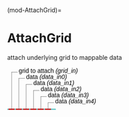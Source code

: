 (mod-AttachGrid)=

# AttachGrid
attach underlying grid to mappable data

<svg width="80.0em" height="15.600000000000001em" >
<style>.text { font: normal 1.0em sans-serif;}tspan{ font: italic 1.0em sans-serif;}.moduleName{ font: bold 1.0em sans-serif;}</style>
<rect x="0em" y="6.8em" width="8.0em" height="3.0em" rx="0.1em" ry="0.1em" style="fill:#64c8c8ff;" />
<rect x="0.2em" y="6.8em" width="1.0em" height="1.0em" rx="0.0em" ry="0.0em" style="fill:#c81e1eff;" >
<title>grid_in</title></rect>
<rect x="0.7em" y="0.7999999999999998em" width="0.03333333333333333em" height="6.0em" rx="0.0em" ry="0.0em" style="fill:#000000;" />
<rect x="0.7em" y="0.7999999999999998em" width="1.0em" height="0.03333333333333333em" rx="0.0em" ry="0.0em" style="fill:#000000;" />
<text x="1.9em" y="0.8999999999999998em" class="text" >grid to attach<tspan> (grid_in)</tspan></text>
<rect x="1.4em" y="6.8em" width="1.0em" height="1.0em" rx="0.0em" ry="0.0em" style="fill:#c81e1eff;" >
<title>data_in0</title></rect>
<rect x="1.9em" y="1.7999999999999998em" width="0.03333333333333333em" height="5.0em" rx="0.0em" ry="0.0em" style="fill:#000000;" />
<rect x="1.9em" y="1.7999999999999998em" width="1.0em" height="0.03333333333333333em" rx="0.0em" ry="0.0em" style="fill:#000000;" />
<text x="3.0999999999999996em" y="1.9em" class="text" >data<tspan> (data_in0)</tspan></text>
<rect x="2.5999999999999996em" y="6.8em" width="1.0em" height="1.0em" rx="0.0em" ry="0.0em" style="fill:#c81e1eff;" >
<title>data_in1</title></rect>
<rect x="3.0999999999999996em" y="2.8em" width="0.03333333333333333em" height="4.0em" rx="0.0em" ry="0.0em" style="fill:#000000;" />
<rect x="3.0999999999999996em" y="2.8em" width="1.0em" height="0.03333333333333333em" rx="0.0em" ry="0.0em" style="fill:#000000;" />
<text x="4.3em" y="2.9em" class="text" >data<tspan> (data_in1)</tspan></text>
<rect x="3.8em" y="6.8em" width="1.0em" height="1.0em" rx="0.0em" ry="0.0em" style="fill:#c81e1eff;" >
<title>data_in2</title></rect>
<rect x="4.3em" y="3.8em" width="0.03333333333333333em" height="3.0em" rx="0.0em" ry="0.0em" style="fill:#000000;" />
<rect x="4.3em" y="3.8em" width="1.0em" height="0.03333333333333333em" rx="0.0em" ry="0.0em" style="fill:#000000;" />
<text x="5.5em" y="3.9em" class="text" >data<tspan> (data_in2)</tspan></text>
<rect x="5.0em" y="6.8em" width="1.0em" height="1.0em" rx="0.0em" ry="0.0em" style="fill:#c81e1eff;" >
<title>data_in3</title></rect>
<rect x="5.5em" y="4.8em" width="0.03333333333333333em" height="2.0em" rx="0.0em" ry="0.0em" style="fill:#000000;" />
<rect x="5.5em" y="4.8em" width="1.0em" height="0.03333333333333333em" rx="0.0em" ry="0.0em" style="fill:#000000;" />
<text x="6.7em" y="4.8999999999999995em" class="text" >data<tspan> (data_in3)</tspan></text>
<rect x="6.2em" y="6.8em" width="1.0em" height="1.0em" rx="0.0em" ry="0.0em" style="fill:#c81e1eff;" >
<title>data_in4</title></rect>
<rect x="6.7em" y="5.8em" width="0.03333333333333333em" height="1.0em" rx="0.0em" ry="0.0em" style="fill:#000000;" />
<rect x="6.7em" y="5.8em" width="1.0em" height="0.03333333333333333em" rx="0.0em" ry="0.0em" style="fill:#000000;" />
<text x="7.9em" y="5.8999999999999995em" class="text" >data<tspan> (data_in4)</tspan></text>
<text x="0.2em" y="8.65em" class="moduleName" >AttachGrid</text><rect x="0.2em" y="8.8em" width="1.0em" height="1.0em" rx="0.0em" ry="0.0em" style="fill:#c81e1eff;" >
<title>data_out0</title></rect>
<rect x="0.7em" y="9.8em" width="0.03333333333333333em" height="5.0em" rx="0.0em" ry="0.0em" style="fill:#000000;" />
<rect x="0.7em" y="14.8em" width="1.0em" height="0.03333333333333333em" rx="0.0em" ry="0.0em" style="fill:#000000;" />
<text x="1.9em" y="14.9em" class="text" >data with input grid attached<tspan> (data_out0)</tspan></text>
<rect x="1.4em" y="8.8em" width="1.0em" height="1.0em" rx="0.0em" ry="0.0em" style="fill:#c81e1eff;" >
<title>data_out1</title></rect>
<rect x="1.9em" y="9.8em" width="0.03333333333333333em" height="4.0em" rx="0.0em" ry="0.0em" style="fill:#000000;" />
<rect x="1.9em" y="13.8em" width="1.0em" height="0.03333333333333333em" rx="0.0em" ry="0.0em" style="fill:#000000;" />
<text x="3.0999999999999996em" y="13.9em" class="text" >data with input grid attached<tspan> (data_out1)</tspan></text>
<rect x="2.5999999999999996em" y="8.8em" width="1.0em" height="1.0em" rx="0.0em" ry="0.0em" style="fill:#c81e1eff;" >
<title>data_out2</title></rect>
<rect x="3.0999999999999996em" y="9.8em" width="0.03333333333333333em" height="3.0em" rx="0.0em" ry="0.0em" style="fill:#000000;" />
<rect x="3.0999999999999996em" y="12.8em" width="1.0em" height="0.03333333333333333em" rx="0.0em" ry="0.0em" style="fill:#000000;" />
<text x="4.3em" y="12.9em" class="text" >data with input grid attached<tspan> (data_out2)</tspan></text>
<rect x="3.8em" y="8.8em" width="1.0em" height="1.0em" rx="0.0em" ry="0.0em" style="fill:#c81e1eff;" >
<title>data_out3</title></rect>
<rect x="4.3em" y="9.8em" width="0.03333333333333333em" height="2.0em" rx="0.0em" ry="0.0em" style="fill:#000000;" />
<rect x="4.3em" y="11.8em" width="1.0em" height="0.03333333333333333em" rx="0.0em" ry="0.0em" style="fill:#000000;" />
<text x="5.5em" y="11.9em" class="text" >data with input grid attached<tspan> (data_out3)</tspan></text>
<rect x="5.0em" y="8.8em" width="1.0em" height="1.0em" rx="0.0em" ry="0.0em" style="fill:#c81e1eff;" >
<title>data_out4</title></rect>
<rect x="5.5em" y="9.8em" width="0.03333333333333333em" height="1.0em" rx="0.0em" ry="0.0em" style="fill:#000000;" />
<rect x="5.5em" y="10.8em" width="1.0em" height="0.03333333333333333em" rx="0.0em" ry="0.0em" style="fill:#000000;" />
<text x="6.7em" y="10.9em" class="text" >data with input grid attached<tspan> (data_out4)</tspan></text>
</svg>

